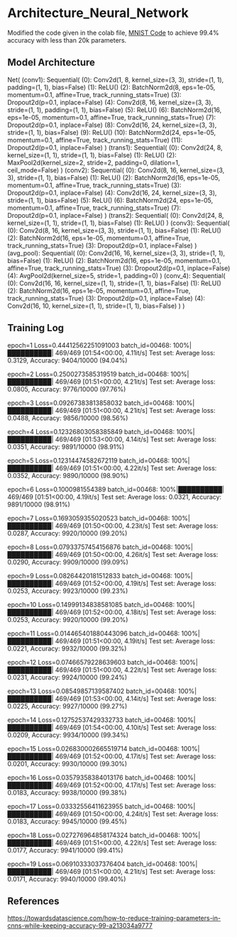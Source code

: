 # Architecture_Neural_Network

Modified the code given in the colab file, [MNIST Code](https://colab.research.google.com/drive/1uJZvJdi5VprOQHROtJIHy0mnY2afjNlx) to achieve 99.4% accuracy with less than 20k parameters. 

## Model Architecture

Net(
  (conv1): Sequential(
    (0): Conv2d(1, 8, kernel_size=(3, 3), stride=(1, 1), padding=(1, 1), bias=False)
    (1): ReLU()
    (2): BatchNorm2d(8, eps=1e-05, momentum=0.1, affine=True, track_running_stats=True)
    (3): Dropout2d(p=0.1, inplace=False)
    (4): Conv2d(8, 16, kernel_size=(3, 3), stride=(1, 1), padding=(1, 1), bias=False)
    (5): ReLU()
    (6): BatchNorm2d(16, eps=1e-05, momentum=0.1, affine=True, track_running_stats=True)
    (7): Dropout2d(p=0.1, inplace=False)
    (8): Conv2d(16, 24, kernel_size=(3, 3), stride=(1, 1), bias=False)
    (9): ReLU()
    (10): BatchNorm2d(24, eps=1e-05, momentum=0.1, affine=True, track_running_stats=True)
    (11): Dropout2d(p=0.1, inplace=False)
  )
  (trans1): Sequential(
    (0): Conv2d(24, 8, kernel_size=(1, 1), stride=(1, 1), bias=False)
    (1): ReLU()
    (2): MaxPool2d(kernel_size=2, stride=2, padding=0, dilation=1, ceil_mode=False)
  )
  (conv2): Sequential(
    (0): Conv2d(8, 16, kernel_size=(3, 3), stride=(1, 1), bias=False)
    (1): ReLU()
    (2): BatchNorm2d(16, eps=1e-05, momentum=0.1, affine=True, track_running_stats=True)
    (3): Dropout2d(p=0.1, inplace=False)
    (4): Conv2d(16, 24, kernel_size=(3, 3), stride=(1, 1), bias=False)
    (5): ReLU()
    (6): BatchNorm2d(24, eps=1e-05, momentum=0.1, affine=True, track_running_stats=True)
    (7): Dropout2d(p=0.1, inplace=False)
  )
  (trans2): Sequential(
    (0): Conv2d(24, 8, kernel_size=(1, 1), stride=(1, 1), bias=False)
    (1): ReLU()
  )
  (conv3): Sequential(
    (0): Conv2d(8, 16, kernel_size=(3, 3), stride=(1, 1), bias=False)
    (1): ReLU()
    (2): BatchNorm2d(16, eps=1e-05, momentum=0.1, affine=True, track_running_stats=True)
    (3): Dropout2d(p=0.1, inplace=False)
  )
  (avg_pool): Sequential(
    (0): Conv2d(16, 16, kernel_size=(3, 3), stride=(1, 1), bias=False)
    (1): ReLU()
    (2): BatchNorm2d(16, eps=1e-05, momentum=0.1, affine=True, track_running_stats=True)
    (3): Dropout2d(p=0.1, inplace=False)
    (4): AvgPool2d(kernel_size=5, stride=1, padding=0)
  )
  (conv_4): Sequential(
    (0): Conv2d(16, 16, kernel_size=(1, 1), stride=(1, 1), bias=False)
    (1): ReLU()
    (2): BatchNorm2d(16, eps=1e-05, momentum=0.1, affine=True, track_running_stats=True)
    (3): Dropout2d(p=0.1, inplace=False)
    (4): Conv2d(16, 10, kernel_size=(1, 1), stride=(1, 1), bias=False)
  )
)

## Training Log
epoch=1 Loss=0.44412562251091003 batch_id=00468: 100%|██████████| 469/469 [01:54<00:00,  4.11it/s]
Test set: Average loss: 0.3129, Accuracy: 9404/10000 (94.04%)

epoch=2 Loss=0.2500273585319519 batch_id=00468: 100%|██████████| 469/469 [01:51<00:00,  4.21it/s]
Test set: Average loss: 0.0805, Accuracy: 9776/10000 (97.76%)

epoch=3 Loss=0.09267383813858032 batch_id=00468: 100%|██████████| 469/469 [01:51<00:00,  4.21it/s]
Test set: Average loss: 0.0488, Accuracy: 9856/10000 (98.56%)

epoch=4 Loss=0.12326803058385849 batch_id=00468: 100%|██████████| 469/469 [01:53<00:00,  4.14it/s]
Test set: Average loss: 0.0351, Accuracy: 9891/10000 (98.91%)

epoch=5 Loss=0.12314474582672119 batch_id=00468: 100%|██████████| 469/469 [01:51<00:00,  4.22it/s]
Test set: Average loss: 0.0352, Accuracy: 9890/10000 (98.90%)

epoch=6 Loss=0.1000981554389 batch_id=00468: 100%|██████████| 469/469 [01:51<00:00,  4.19it/s]
Test set: Average loss: 0.0321, Accuracy: 9891/10000 (98.91%)

epoch=7 Loss=0.1693059355020523 batch_id=00468: 100%|██████████| 469/469 [01:50<00:00,  4.23it/s]
Test set: Average loss: 0.0287, Accuracy: 9920/10000 (99.20%)

epoch=8 Loss=0.07933757454156876 batch_id=00468: 100%|██████████| 469/469 [01:50<00:00,  4.26it/s]
Test set: Average loss: 0.0290, Accuracy: 9909/10000 (99.09%)

epoch=9 Loss=0.08264420181512833 batch_id=00468: 100%|██████████| 469/469 [01:52<00:00,  4.19it/s]
Test set: Average loss: 0.0253, Accuracy: 9923/10000 (99.23%)

epoch=10 Loss=0.14999134838581085 batch_id=00468: 100%|██████████| 469/469 [01:52<00:00,  4.18it/s]
Test set: Average loss: 0.0253, Accuracy: 9920/10000 (99.20%)

epoch=11 Loss=0.014465401880443096 batch_id=00468: 100%|██████████| 469/469 [01:51<00:00,  4.19it/s]
Test set: Average loss: 0.0221, Accuracy: 9932/10000 (99.32%)

epoch=12 Loss=0.07466579228639603 batch_id=00468: 100%|██████████| 469/469 [01:51<00:00,  4.22it/s]
Test set: Average loss: 0.0231, Accuracy: 9924/10000 (99.24%)

epoch=13 Loss=0.08549857139587402 batch_id=00468: 100%|██████████| 469/469 [01:53<00:00,  4.14it/s]
Test set: Average loss: 0.0225, Accuracy: 9927/10000 (99.27%)

epoch=14 Loss=0.12752537429332733 batch_id=00468: 100%|██████████| 469/469 [01:54<00:00,  4.10it/s]
Test set: Average loss: 0.0209, Accuracy: 9934/10000 (99.34%)

epoch=15 Loss=0.026830002665519714 batch_id=00468: 100%|██████████| 469/469 [01:52<00:00,  4.17it/s]
Test set: Average loss: 0.0201, Accuracy: 9930/10000 (99.30%)

epoch=16 Loss=0.03579358384013176 batch_id=00468: 100%|██████████| 469/469 [01:52<00:00,  4.17it/s]
Test set: Average loss: 0.0183, Accuracy: 9938/10000 (99.38%)

epoch=17 Loss=0.03332556411623955 batch_id=00468: 100%|██████████| 469/469 [01:50<00:00,  4.24it/s]
Test set: Average loss: 0.0183, Accuracy: 9945/10000 (99.45%)

epoch=18 Loss=0.027276964858174324 batch_id=00468: 100%|██████████| 469/469 [01:51<00:00,  4.22it/s]
Test set: Average loss: 0.0177, Accuracy: 9941/10000 (99.41%)

epoch=19 Loss=0.06910333037376404 batch_id=00468: 100%|██████████| 469/469 [01:51<00:00,  4.21it/s]
Test set: Average loss: 0.0171, Accuracy: 9940/10000 (99.40%)

## References
https://towardsdatascience.com/how-to-reduce-training-parameters-in-cnns-while-keeping-accuracy-99-a213034a9777

